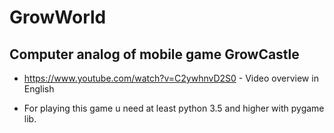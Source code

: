 # GrowWorld
## Computer analog of mobile game GrowCastle
- https://www.youtube.com/watch?v=C2ywhnvD2S0 - Video overview in English

- For playing this game u need at least python 3.5 and higher with pygame lib.
